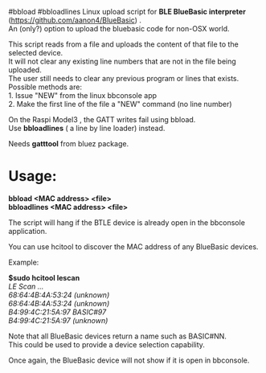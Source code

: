 #bbload
#bbloadlines
Linux upload script for <b>BLE BlueBasic interpreter</b> (https://github.com/aanon4/BlueBasic) .  
An (only?) option to upload the bluebasic code for non-OSX world.  

This script reads from a file and uploads the content of that file to the selected device.  
It will not clear any existing line numbers that are not in the file being uploaded.  
The user still needs to clear any previous program or lines that exists.  
Possible methods are:  
	1. Issue "NEW" from the linux bbconsole app  
	2. Make the first line of the file a "NEW" command (no line number)  
  
On the Raspi Model3 , the GATT writes fail using bbload.  
Use <b>bbloadlines</b> ( a line by line loader) instead.  
  
Needs <b>gatttool</b> from bluez package.  
  
<b>Usage:  
==================  
**bbload &lt;MAC address&gt; &lt;file&gt;**  
**bbloadlines &lt;MAC address&gt; &lt;file&gt;**  
</b>
  
The script will hang if the BTLE device is already open in the bbconsole application.  

You can use hcitool to discover the MAC address of any BlueBasic devices.  

Example:  
  
<b>$sudo hcitool lescan</b>   
<i>LE Scan ...    
68:64:4B:4A:53:24 (unknown)    
68:64:4B:4A:53:24 (unknown)    
B4:99:4C:21:5A:97 BASIC#97    
B4:99:4C:21:5A:97 (unknown)</i> 
    
Note that all BlueBasic devices return a name such as BASIC#NN.  
This could be used to provide a device selection capability.  
  
Once again, the BlueBasic device will not show if it is open in bbconsole.  
